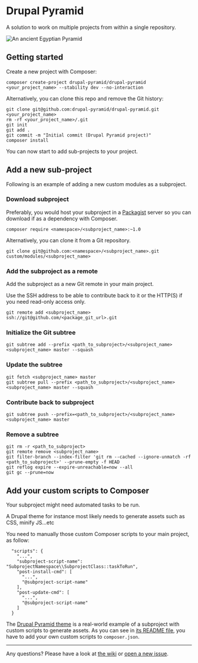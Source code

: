 # Drupal Pyramid

A solution to work on multiple projects from within a single repository.

![An ancient Egyptian Pyramid](http://drupal-pyramid.org/img/pyramids.jpg)


## Getting started

Create a new project with Composer:
```
composer create-project drupal-pyramid/drupal-pyramid <your_project_name> --stability dev --no-interaction
```

Alternatively, you can clone this repo and remove the Git history:
```
git clone git@github.com:drupal-pyramid/drupal-pyramid.git <your_project_name>
rm -rf <your_project_name>/.git
git init
git add .
git commit -m "Initial commit (Drupal Pyramid project)"
composer install
```

You can now start to add sub-projects to your project.


## Add a new sub-project

Following is an example of adding a new custom modules as a subproject.

### Download subproject 

Preferably, you would host your subproject in a [Packagist](https://packagist.org/) server so you can download if as a dependency with Composer.
```
composer require <namespace>/<subproject_name>:~1.0
```

Alternatively, you can clone it from a Git repository.
```
git clone git@github.com:<namespace>/<subproject_name>.git custom/modules/<subproject_name>
```

### Add the subproject as a remote

Add the subproject as a new Git remote in your main project. 

Use the SSH address to be able to contribute back to it or the HTTP(S) if you need read-only access only.

```
git remote add <subproject_name> ssh://git@github.com/<package_git_url>.git
```

### Initialize the Git subtree

```
git subtree add --prefix <path_to_subproject>/<subproject_name> <subproject_name> master --squash
```

### Update the subtree

```
git fetch <subproject_name> master
git subtree pull --prefix <path_to_subproject>/<subproject_name> <subproject_name> master --squash
```

### Contribute back to subproject

```
git subtree push --prefix=<path_to_subproject>/<subproject_name> <subproject_name> master
```

### Remove a subtree

```
git rm -r <path_to_subproject>
git remote remove <subproject_name> 
git filter-branch --index-filter 'git rm --cached --ignore-unmatch -rf <path_to_subproject>' --prune-empty -f HEAD
git reflog expire --expire-unreachable=now --all
git gc --prune=now
```
## Add your custom scripts to Composer

Your subproject might need automated tasks to be run.

A Drupal theme for instance most likely needs to generate assets such as CSS, minify JS...etc

You need to manually those custom Composer scripts to your main project, as follow: 
```
  "scripts": {
    "...",
    "subproject-script-name": "SubprojectNamespace\\SubprojectClass::taskToRun",
    "post-install-cmd": [
      "...",
      "@subproject-script-name"
    ],
    "post-update-cmd": [
      "...",
      "@subproject-script-name"
    ]
  }
```

The [Drupal Pyramid theme](https://github.com/drupal-pyramid/drupal_pyramid_theme) is a real-world example of a subproject with custom scripts to generate assets. As you can see in [its README file](https://github.com/MatthieuScarset/drupal_pyramid_theme#getting-started), you have to add your own custom scripts to `composer.json`. 

---

Any questions? Please have a look at [the wiki](https://github.com/drupal-pyramid/drupal-pyramid/wiki) or [open a new issue](https://github.com/drupal-pyramid/drupal-pyramid/issues).
